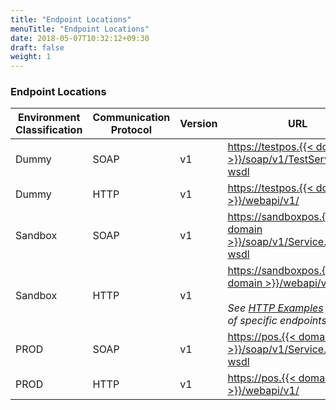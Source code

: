 ```yaml
---
title: "Endpoint Locations"
menuTitle: "Endpoint Locations"
date: 2018-05-07T10:32:12+09:30
draft: false
weight: 1
---
```


### Endpoint Locations

Environment<br/>Classification | Communication<br/>Protocol | Version | URL
----------|----------|----------|----------
Dummy | SOAP | v1 | <a href="https://testpos.{{< domain >}}/soap/v1/TestService.svc?wsdl">https://testpos.{{< domain >}}/soap/v1/TestService.svc?wsdl</a>
Dummy | HTTP | v1 | <a href="https://testpos.{{< domain >}}/webapi/v1/">https://testpos.{{< domain >}}/webapi/v1/</a>
Sandbox | SOAP | v1 | <a href="https://sandboxpos.{{< domain >}}/soap/v1/Service.svc?wsdl">https://sandboxpos.{{< domain >}}/soap/v1/Service.svc?wsdl</a>
Sandbox | HTTP | v1 | <a href="https://sandboxpos.{{< domain >}}/webapi/v1/">https://sandboxpos.{{< domain >}}/webapi/v1/</a><br/><br/><em>See <a href="/api_information/http_examples/">HTTP Examples</a> for a list of specific endpoints.</em>
PROD | SOAP | v1 | <a href="https://pos.{{< domain >}}/soap/v1/Service.svc?wsdl">https://pos.{{< domain >}}/soap/v1/Service.svc?wsdl</a>
PROD | HTTP | v1 | <a href="https://pos.{{< domain >}}/webapi/v1/">https://pos.{{< domain >}}/webapi/v1/</a>
